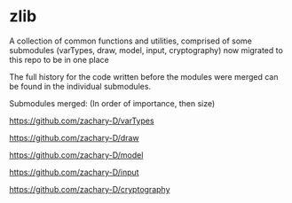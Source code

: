 # zlib
A collection of common functions and utilities, comprised of some submodules (varTypes, draw, model, input, cryptography) now migrated to this repo to be in one place

The full history for the code written before the modules were merged can be found in the individual submodules.

Submodules merged: (In order of importance, then size)

https://github.com/zachary-D/varTypes

https://github.com/zachary-D/draw

https://github.com/zachary-D/model

https://github.com/zachary-D/input

https://github.com/zachary-D/cryptography
